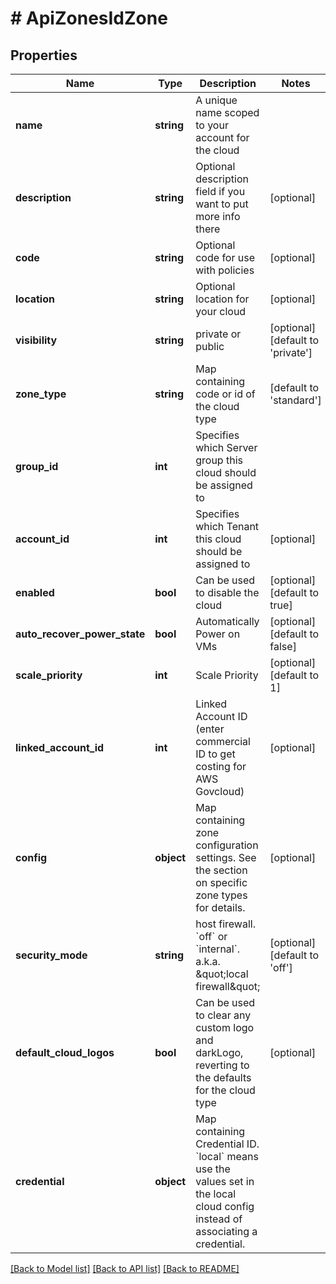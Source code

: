 # # ApiZonesIdZone

## Properties

Name | Type | Description | Notes
------------ | ------------- | ------------- | -------------
**name** | **string** | A unique name scoped to your account for the cloud |
**description** | **string** | Optional description field if you want to put more info there | [optional]
**code** | **string** | Optional code for use with policies | [optional]
**location** | **string** | Optional location for your cloud | [optional]
**visibility** | **string** | private or public | [optional] [default to 'private']
**zone_type** | **string** | Map containing code or id of the cloud type | [default to 'standard']
**group_id** | **int** | Specifies which Server group this cloud should be assigned to |
**account_id** | **int** | Specifies which Tenant this cloud should be assigned to | [optional]
**enabled** | **bool** | Can be used to disable the cloud | [optional] [default to true]
**auto_recover_power_state** | **bool** | Automatically Power on VMs | [optional] [default to false]
**scale_priority** | **int** | Scale Priority | [optional] [default to 1]
**linked_account_id** | **int** | Linked Account ID (enter commercial ID to get costing for AWS Govcloud) | [optional]
**config** | **object** | Map containing zone configuration settings. See the section on specific zone types for details. | [optional]
**security_mode** | **string** | host firewall. &#x60;off&#x60; or &#x60;internal&#x60;. a.k.a. \&quot;local firewall\&quot; | [optional] [default to 'off']
**default_cloud_logos** | **bool** | Can be used to clear any custom logo and darkLogo, reverting to the defaults for the cloud type | [optional]
**credential** | **object** | Map containing Credential ID. &#x60;local&#x60; means use the values set in the local cloud config instead of associating a credential. |

[[Back to Model list]](../../README.md#models) [[Back to API list]](../../README.md#endpoints) [[Back to README]](../../README.md)
